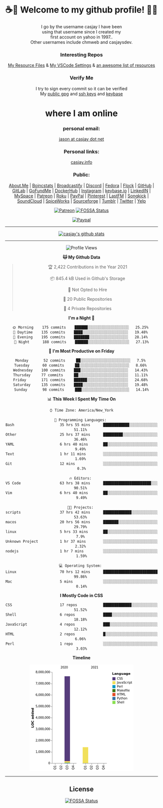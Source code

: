 <div align="center">  
  
# <strong> ☕👋 Welcome to my github profile! 👋🚀 </strong>  
  
I go by the username casjay I have been  
using that username since I created my  
first account on yahoo in 1997..  
Other usernames include chmweb and casjaysdev.  
  
### <strong> Interesting Repos </strong>  
[My Resource Files](https://github.com/casjay/resources) & 
[My VSCode Settings](https://github.com/casjay/vs-code) & 
[an awesome list of resources](https://github.com/casjay/awesome)
  
### <strong> Verify Me </strong>
I try to sign every commit so it can be verified  
My [public gpg](https://github.com/casjay/public/raw/master/jason.asc) and 
[ssh keys](https://github.com/casjay/public/raw/master/ssh_id.pub) and 
[keybase](https://keybase.io/casjay)  
  
# <strong> where I am online </strong>  
  
### <strong> personal email: </strong>  
[jason at casjay dot net](mailto:jason@casjay.net)  

### <strong> Personal links: </strong>  
[casjay.info](http://casjay.info)  
  
### <strong> Public: </strong>  
[About.Me](https://about.me/casjay) | 
[Boincstats](https://boincstats.com/en/page/profile/user/34665/) | 
[Broadcastify](http://www.radioreference.com/apps/user/?uid=184850) | 
[Discord](https://discord.gg/z2wS84v) | 
[Fedora](https://copr.fedorainfracloud.org/coprs/casjay) | 
[Flock](http://casjay.flock.com) | 
[GitHub](http://github.com/casjay) | 
[GitLab](http://gitlab.com/casjay) | 
[GoFundMe](https://www.gofundme.com/casjay) | 
[DockerHub](https://hub.docker.com/r/casjay/) | 
[Instagram](https://www.instagram.com/casjay/) | 
[keybase.io](http://keybase.io/casjay) | 
[LinkedIN](http://linkedin.com/in/casjay) | 
[MySpace](https://myspace.com/casjay) | 
[Patreon](https://www.patreon.com/casjay) | 
[Roku](https://my.roku.com/add/casjaysdev) | 
[PayPal](https://paypal.me/casjaysdev) | 
[Pinterest](https://www.pinterest.com/casjaysdev) | 
[LastFM](https://www.last.fm/user/Casjay) | 
[Songkick](https://www.songkick.com/users/casjay) | 
[SoundCloud](https://soundcloud.com/casjay) | 
[SpiceWorks](https://community.spiceworks.com/people/casjay) | 
[Sourceforge](https://sourceforge.net/u/chmweb/profile/) | 
[Tumblr](https://casjay.tumblr.com) | 
[Twitter](https://twitter.com/casjay) | 
[Yelp](https://www.yelp.com/user_details?userid=vSxaZZdqte5WhkOlsPqReQ)  
  
[![Patreon](https://img.shields.io/badge/patreon-donate-orange.svg)](https://www.patreon.com/casjay) [![FOSSA Status](https://app.fossa.com/api/projects/git%2Bgithub.com%2Fcasjay%2Fcasjay.svg?type=shield)](https://app.fossa.com/projects/git%2Bgithub.com%2Fcasjay%2Fcasjay?ref=badge_shield)

[![Paypal](https://img.shields.io/badge/Donate-PayPal-green.svg)](https://www.paypal.me/casjaysdev)  
  
---
[![casjay's github stats](https://gh-readme-stats.casjay.now.sh/api/?theme=dracula&username=casjay&show_icons=true)](https://github.com/casjay)  
  
---
<!--START_SECTION:waka-->
![Profile Views](http://img.shields.io/badge/Profile%20Views-36-blue)

**🐱 My Github Data** 

> 🏆 2,422 Contributions in the Year 2021
 > 
> 📦 845.4 kB Used in Github's Storage 
 > 
> 🚫 Not Opted to Hire
 > 
> 📜 20 Public Repositories 
 > 
> 🔑 4 Private Repositories  
 > 
**I'm a Night 🦉** 

```text
🌞 Morning    175 commits    ██████░░░░░░░░░░░░░░░░░░░   25.25% 
🌆 Daytime    135 commits    ████░░░░░░░░░░░░░░░░░░░░░   19.48% 
🌃 Evening    195 commits    ███████░░░░░░░░░░░░░░░░░░   28.14% 
🌙 Night      188 commits    ██████░░░░░░░░░░░░░░░░░░░   27.13%

```
📅 **I'm Most Productive on Friday** 

```text
Monday       52 commits     ██░░░░░░░░░░░░░░░░░░░░░░░   7.5% 
Tuesday      60 commits     ██░░░░░░░░░░░░░░░░░░░░░░░   8.66% 
Wednesday    100 commits    ███░░░░░░░░░░░░░░░░░░░░░░   14.43% 
Thursday     77 commits     ██░░░░░░░░░░░░░░░░░░░░░░░   11.11% 
Friday       171 commits    ██████░░░░░░░░░░░░░░░░░░░   24.68% 
Saturday     135 commits    ████░░░░░░░░░░░░░░░░░░░░░   19.48% 
Sunday       98 commits     ███░░░░░░░░░░░░░░░░░░░░░░   14.14%

```


📊 **This Week I Spent My Time On** 

```text
⌚︎ Time Zone: America/New_York

💬 Programming Languages: 
Bash                     35 hrs 55 mins      ████████████░░░░░░░░░░░░░   51.11% 
Other                    25 hrs 37 mins      █████████░░░░░░░░░░░░░░░░   36.46% 
YAML                     6 hrs 40 mins       ██░░░░░░░░░░░░░░░░░░░░░░░   9.49% 
Text                     1 hr 11 mins        ░░░░░░░░░░░░░░░░░░░░░░░░░   1.69% 
Git                      12 mins             ░░░░░░░░░░░░░░░░░░░░░░░░░   0.3%

🔥 Editors: 
VS Code                  63 hrs 38 mins      ██████████████████████░░░   90.51% 
Vim                      6 hrs 40 mins       ██░░░░░░░░░░░░░░░░░░░░░░░   9.49%

🐱‍💻 Projects: 
scripts                  37 hrs 42 mins      █████████████░░░░░░░░░░░░   53.63% 
macos                    20 hrs 56 mins      ███████░░░░░░░░░░░░░░░░░░   29.79% 
linux                    5 hrs 33 mins       ██░░░░░░░░░░░░░░░░░░░░░░░   7.9% 
Unknown Project          1 hr 37 mins        ░░░░░░░░░░░░░░░░░░░░░░░░░   2.32% 
nodejs                   1 hr 7 mins         ░░░░░░░░░░░░░░░░░░░░░░░░░   1.59%

💻 Operating System: 
Linux                    70 hrs 12 mins      █████████████████████████   99.86% 
Mac                      5 mins              ░░░░░░░░░░░░░░░░░░░░░░░░░   0.14%

```

**I Mostly Code in CSS** 

```text
CSS                      17 repos            █████████████░░░░░░░░░░░░   51.52% 
Shell                    6 repos             ████░░░░░░░░░░░░░░░░░░░░░   18.18% 
JavaScript               4 repos             ███░░░░░░░░░░░░░░░░░░░░░░   12.12% 
HTML                     2 repos             █░░░░░░░░░░░░░░░░░░░░░░░░   6.06% 
Perl                     1 repo              ░░░░░░░░░░░░░░░░░░░░░░░░░   3.03%

```


**Timeline**

![Chart not found](https://raw.githubusercontent.com/casjay/casjay/master/charts/bar_graph.png) 


<!--END_SECTION:waka-->
  
---

## License
[![FOSSA Status](https://app.fossa.com/api/projects/git%2Bgithub.com%2Fcasjay%2Fcasjay.svg?type=large)](https://app.fossa.com/projects/git%2Bgithub.com%2Fcasjay%2Fcasjay?ref=badge_large)

</div>  
